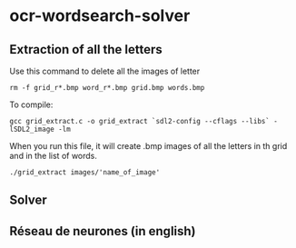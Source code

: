 # ocr-wordsearch-solver

## Extraction of all the letters
Use this command to delete all the images of letter 
```
rm -f grid_r*.bmp word_r*.bmp grid.bmp words.bmp
```

To compile:
```
gcc grid_extract.c -o grid_extract `sdl2-config --cflags --libs` -lSDL2_image -lm
```

When you run this file,
it will create .bmp images of all the letters in th grid and in the list of words.
```
./grid_extract images/'name_of_image'
```

## Solver

## Réseau de neurones (in english)
